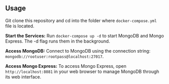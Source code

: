 

## Usage
Git clone this repository and cd into the folder where `docker-compose.yml` file is located.

**Start the Services:** Run ```docker-compose up -d``` to start MongoDB and Mongo Express. The -d flag runs them in the background.

**Access MongoDB:** Connect to MongoDB using the connection string: ```mongodb://rootuser:rootpass@localhost:27017```.

**Access Mongo Express:** To access Mongo Express, open ```http://localhost:8081``` in your web browser to manage MongoDB through its web interface.
